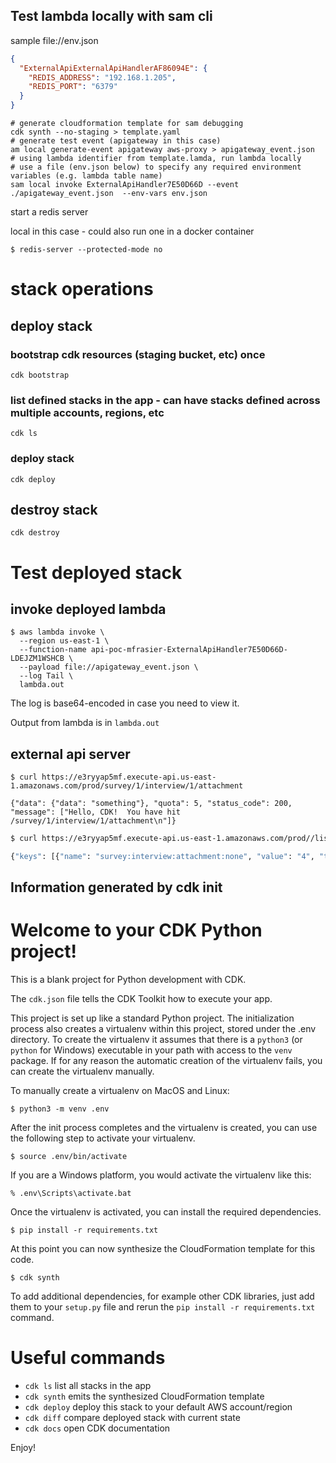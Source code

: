 

## Test lambda locally with sam cli

sample file://env.json
```json
{
  "ExternalApiExternalApiHandlerAF86094E": {
    "REDIS_ADDRESS": "192.168.1.205",
    "REDIS_PORT": "6379"
  }
}
```

```shell script
# generate cloudformation template for sam debugging
cdk synth --no-staging > template.yaml
# generate test event (apigateway in this case)
am local generate-event apigateway aws-proxy > apigateway_event.json
# using lambda identifier from template.lamda, run lambda locally
# use a file (env.json below) to specify any required environment variables (e.g. lambda table name)
sam local invoke ExternalApiHandler7E50D66D --event ./apigateway_event.json  --env-vars env.json
```

start a redis server

local in this case - could also run one in a docker container

`$ redis-server --protected-mode no`

# stack operations

## deploy stack

### bootstrap cdk resources (staging bucket, etc) once
`cdk bootstrap`

### list defined stacks in the app - can have stacks defined across multiple accounts, regions, etc 
`cdk ls`

### deploy stack
`cdk deploy` 

## destroy stack

`cdk destroy`

# Test deployed stack

## invoke deployed lambda
```shell script
$ aws lambda invoke \
  --region us-east-1 \
  --function-name api-poc-mfrasier-ExternalApiHandler7E50D66D-LDEJZM1WSHCB \
  --payload file://apigateway_event.json \
  --log Tail \
  lambda.out
```
The log is base64-encoded in case you need to view it.

Output from lambda is in `lambda.out` 

## external api server

```
$ curl https://e3ryyap5mf.execute-api.us-east-1.amazonaws.com/prod/survey/1/interview/1/attachment

{"data": {"data": "something"}, "quota": 5, "status_code": 200, "message": ["Hello, CDK!  You have hit /survey/1/interview/1/attachment\n"]}
```

```bash
$ curl https://e3ryyap5mf.execute-api.us-east-1.amazonaws.com/prod//list_keys

{"keys": [{"name": "survey:interview:attachment:none", "value": "4", "ttl": 57}, {"name": "survey:interview:none", "value": "9", "ttl": 57}, {"name": "survey:none", "value": "19", "ttl": 57}]}
```

## Information generated by cdk init 
# Welcome to your CDK Python project!

This is a blank project for Python development with CDK.

The `cdk.json` file tells the CDK Toolkit how to execute your app.

This project is set up like a standard Python project.  The initialization
process also creates a virtualenv within this project, stored under the .env
directory.  To create the virtualenv it assumes that there is a `python3`
(or `python` for Windows) executable in your path with access to the `venv`
package. If for any reason the automatic creation of the virtualenv fails,
you can create the virtualenv manually.

To manually create a virtualenv on MacOS and Linux:

```
$ python3 -m venv .env
```

After the init process completes and the virtualenv is created, you can use the following
step to activate your virtualenv.

```
$ source .env/bin/activate
```

If you are a Windows platform, you would activate the virtualenv like this:

```
% .env\Scripts\activate.bat
```

Once the virtualenv is activated, you can install the required dependencies.

```
$ pip install -r requirements.txt
```

At this point you can now synthesize the CloudFormation template for this code.

```
$ cdk synth
```

To add additional dependencies, for example other CDK libraries, just add
them to your `setup.py` file and rerun the `pip install -r requirements.txt`
command.

# Useful commands

 * `cdk ls`          list all stacks in the app
 * `cdk synth`       emits the synthesized CloudFormation template
 * `cdk deploy`      deploy this stack to your default AWS account/region
 * `cdk diff`        compare deployed stack with current state
 * `cdk docs`        open CDK documentation

Enjoy!
